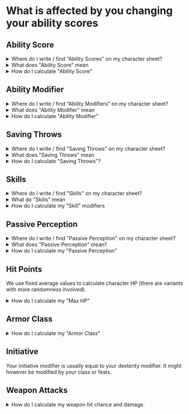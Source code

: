 # What is affected by you changing your ability scores

## Ability Score

<details>
  <summary>Where do I write / find "Ability Scores" on my character sheet?</summary>

  ![ability_scores.png](img/ability_scores.png "TODO better titles")
</details>

<details>
  <summary>What does "Ability Score" mean
  </summary>
  TODO
</details>
<details>
  <summary>How do I calculate "Ability Score"</summary>
  TODO link to standard array / point buy.
</details>

## Ability Modifier
<details>
  <summary>Where do I write / find "Ability Modifiers" on my character sheet?</summary>

  ![ability_modifiers.png](img/ability_modifiers.png "TODO better titles")
</details>

<details>
  <summary>What does "Ability Modifier" mean
  </summary>
  TODO
</details>
<details>
  <summary>How do I calculate "Ability Modifier"</summary>
  You calculate your Ability Modifier for each Ability Score using the following formula, rounded down:

  > Ability Modifier = ( Ability Score - 10 ) / 2

  For example; if you have a strength score of 13. You would get a Strength Ability Modifier of `(13-10)/2 = 1.5`, rounded down to +1.

  TODO maybe table is easier?

</details>

## Saving Throws
<details>
  <summary>Where do I write / find "Saving Throws" on my character sheet?</summary>

  ![saving_throws.png](img/saving_throws.png)
</details>

<details>
  <summary>What does "Saving Throws" mean
  </summary>
  Saving Throws are often used when your character is reacting to something. For example you might roll a Dexterity Saving Throw, to see if you are able to avoid the fireball being thrown in your direction. Or you might roll a Constitution saving throw, to see how well you withstand the effects of drinking a poisoned drink.

  In order to roll a Saving Throw, you roll a d20 and add the relevant modifier.
</details>
<details>
  <summary>How do I calculate "Saving Throws"?</summary>

  Your Saving Throw modifier for each Ability is equal to your Ability Modifier for that ability.
  
  You might be "proficient" in some types of saving throws (for example from your class). In that case you mark the circle in front of the Saving throw line and add your proficiency bonus to the ability modifier.

  For example "Freth" is a 2nd level Ranger. Freth has a dexterity modifier of +3. His class/level gives him a proficiency bonus of +2. Since he is a Ranger he is proficient in dexterity saving throws. Freth marks the circle in front of dexterity saving throws and writes +5 on the line.

  ![saving_throws_example.png](img/saving_throws_example.png)

</details>

## Skills

<details>
  <summary>Where do I write / find "Skills" on my character sheet?</summary>

  ![skills.png](img/skills.png)
</details>

<details>
  <summary>What do "Skills" mean
  </summary>
  Skills are very similar to saving throws. They are most often used to determine your characters ability to perform an action.

  Your DM might ask you to roll an Investigation check, in order to see how much information you are able to find in the books of an old library.

  To roll an Investigation check, you would roll a d20 and add the skill modifier written next to Investigation in your character sheet. A 10 might reveal the name of an author who wrote many of the books. Whereas a 15 might reveal that the author was a powerful wizard.
</details>
<details>
  <summary>How do I calculate my "Skill" modifiers</summary>

  ![skills_example.png](img/skills_example.png)
  
  Each skill has a corresponding ability written after it in parenthesis. Your skill modifier for "Arcana" is based on Intelligence.
  
  Freth has an Intelligence modifier of +1, therefore his Arcana modifier becomes +1.

  Similarly to Saving Throws, you can be proficient in some skills. Usually your class, background and race give you proficiency in some skills. If you are proficient in a skill, you mark the circle in front of that skill and add your proficiency bonus to the modifier.

  Freth is proficient in Nature and Religion and thus has a modifier of +3 in those skills.

</details>

## Passive Perception

<details>
  <summary>Where do I write / find "Passive Perception" on my character sheet?</summary>

  Underneath your skills.
</details>

<details>
  <summary>What does "Passive Perception" mean?</summary>

  Passive checks are used when determining how well a character responds to a situation without actively being aware of it.

  Passive Perception might, for example, be used to determine if your character notices somebody stealing their coinpurse. Asking you as a player to roll a dice would reveal that "something" is going on.
</details>

<details>
  <summary>How do I calculate my "Passive Perception"</summary>

  Passive skill checks are calculated as:

  > 10 + all modifiers that normally apply to the check
  
  If your character has a +1 modifier in the perception skill, their passive perception becomes 11.

</details>

## Hit Points

We use fixed average values to calculate character HP (there are variants with more randomness involved).

<details>
  <summary>How do I calculate my "Max HP"</summary>
Your class gives you a certain type of "hit dice":

|Classes|Hit dice type| Dice average rounded up|
|-------|-------------|--|
|Barbarian| d12| 7
|Paladin, Fighter, Ranger| d10| 6
|Monk, Druid, Rogue, Bard, Cleric Warlock| d8| 5
|Wizard, Sorcerer| d6| 4

"Fump" is a 1st level Wizard with a constitution modifier of +2.
At level 1 their HP is equal to the maximum roll of the wizard hit dice + constitution modifier `6 + 2 = 8`.

At level 2 they add the hit dice average rounded up + constitution modifier `4+2` for a total of `14` max HP.

At level 3 they do the same and have a new max HP value of `20`.

At level 4 Fump increases their constitution modifier to +3. This change is applied retroactively so their HP for each level changes as follows:
|Level|Dice|Constitution modifier| New max HP
|-|-|-|-
|1|6|+3|9
|2|4|+3|16
|3|4|+3|23
|4|4|+3|30

Giving them a new max HP of 30.

At level `n` a characters max HP can be calculated as:
`(hit dice max) + (n-1) * (hit dice average) + n * (current constitution modifier)`

Using Fump at level 4 as an example we get
`6 + (4-1)*4 + 4*3 = 30`

</details>

## Armor Class

<details>
  <summary>How do I calculate my "Armor Class"</summary>

  If you are not wearing any armor, your AC is equal to 10 + your dex modifier.

  If you are wearing armor [look up](https://5e.tools/book.html#phb,-1,armor%20and%20shields,0) the type of armor you are wearing to figure out your AC. Usually it is a fixed number + your dex modifier.

  You can increase your AC in other ways. For example holding a shield increases your AC by an additional 2. Some Races and class features increase or modify AC as well.

</details>

## Initiative

Your initiative modifier is usually equal to your dexterity modifier. It might however be modified by your class or feats.

## Weapon Attacks

<details>
  <summary>How do I calculate my weapon hit chance and damage.</summary>

  Depending on the weapon you are using, you apply a different modifier:
  |Weapon type/keyword| Ability used for it|
  |-------------------|-----------------|
  | Melee weapon | Strength |
  | Ranged weapon | Dexterity |
  | Weapon with "finesse" | Your choice of Strength/Dexterity|
  | Others | Might be different |

  When attacking with your weapon, you first roll a d20 and add the appropriate ability modifier (see the table above). If you are proficient with this weapon, you also add your proficiency bonus. We write the sum of these modifiers into the column named "Atk Bonus", next to the name of the weapon.
  
  If your roll is greater or equal to the AC of your enemy, you roll to determine how much damage you do. The description of your weapon tells you which die you should use. Roll the die and add the appropriate ability modifier (see the table above). We write the dice type, the modifier and the damage type into the "Damage/Type" column, next to the "Atk Bonus" column.

  Our Cleric "Ambovakri" has a dexterity modifier of +1, a strength modifier of +4 and a proficiency bonus of +2. She uses two weapons, a shortbow and a flail.

  The shortbow uses dexterity as a modifier (+1). Ambovakri is also proficient with "simple weapons" (+2). Therefore we write `+3` in the "Atk Bonus" column.

  The shortbow description tells us that shortbows do "1d6 piercing damage". Ambovakri also adds her dexterity modifier to this. So we write `1d6+1 piercing` into the "Damage/Type" column.

  The flail uses strength as it's modifier (+4). Ambovakri is not proficient with martial weapons. Therefore we write `+4` in the "Atk Bonus" column.

  The flail does "1d8 bludgeoning" damage, so we write `1d8+4 bludgeoning` in the "Damage/Type" column.

  For ranged weapons it is often useful to know the range of the weapon. We write this after the name.

  ![attacks.png](img/attacks.png)

</details>
